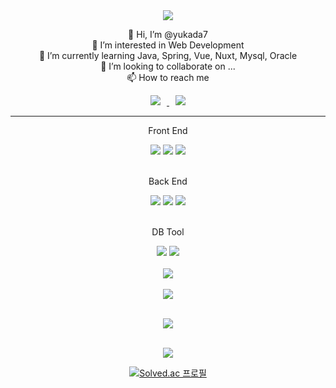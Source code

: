 <div align="center">
  <!-- 메인 배너 -->
  <img src="https://capsule-render.vercel.app/api?type=slice&color=auto&height=300&section=header&text=Yuka's%20Github&fontSize=90" />
  
  👋 Hi, I’m @yukada7<br />
  👀 I’m interested in Web Development<br />
  🌱 I’m currently learning Java, Spring, Vue, Nuxt, Mysql, Oracle<br />
  💞️ I’m looking to collaborate on ...<br />
  📫 How to reach me<br />
  <!-- 인스타그램 뱃지 -->
  <a>
    <a href="https://instagram.com/hyeonhyeon_0224">
    <img 
      src="http://img.shields.io/badge/-Instagram-black?style=flat&logo=Instagram&link=https://instagram.com/hyeonhyeon_0224/"
      style="height : auto; margin-left : 10px; margin-right : 10px;"/>
  </a> 
  
  <!-- Gmail 뱃지 -->
  <a href="mailto:yukada7@gmail.com">
      <img 
          src="https://img.shields.io/badge/Gmail-d14836?style=flat-square&logo=Gmail&logoColor=white&link=mailto:yukada7@gmail.com"
          style="height : auto; margin-left : 10px; margin-right : 10px;"/>
  </a><br>
  <hr>
  
  <!-- 로고 예시 -->
  <!-- 로고 이미지와 색상을 고를 수 있는 페이지 링크 URL -->
  <!-- https://simpleicons.org/?q=react -->
  <!--
  <img src="https://img.shields.io/badge/입력 텍스트-텍스트 색상?style=plastic&logo=로고이미지&logoColor=로고색상"/>
  -->

  Front End<br>
  <!-- Front End -->
  <!-- Vue.js 로고 -->
  <img src="https://img.shields.io/badge/Vue.js-green?style=plastic&logo=vuedotjs&logoColor=4FC08D"/>
  <!-- React 로고 -->
  <img src="https://img.shields.io/badge/React-skyblue?style=plastic&logo=react&logoColor=61DAFB"/>
  <!-- Html 로고 -->
  <img src="https://img.shields.io/badge/HTML5-orange?style=plastic&logo=html5&logoColor=white"/>
  <br><br>

  Back End<br>
  <!-- Back End -->
  <!-- JavaScript 로고 -->
  <img src="https://img.shields.io/badge/JavaScript-yello?style=plastic&logo=javascript&logoColor=F7DF1E"/>
  <!-- Eclipse 로고 -->
  <img src="https://img.shields.io/badge/Eclipse-white?style=plastic&logo=eclipseide&logoColor=2C2255"/>
  <!-- Spring 로고 -->
  <img src="https://img.shields.io/badge/Spring-green?style=plastic&logo=spring&logoColor=6DB33F"/>
  <br><br>

  DB Tool<br>
  <!-- DataBase -->
  <!-- Mysql 로고 -->
  <img src="https://img.shields.io/badge/Mysql-white?style=plastic&logo=mysql&logoColor=4479A1"/>
  <!-- Oracle 로고 -->
  <img src="https://img.shields.io/badge/Oracle-orange?style=plastic&logo=oracle&logoColor=F80000"/>
  <br><br>
  
  <!-- 형상관리 도구 -->
  <!-- Git 로고 -->
  <img src="https://img.shields.io/badge/Git-gray?style=plastic&logo=git&logoColor=F05032"/>
  <br><br>
  
  <!-- Build 도구 -->
  <!-- Jenkins 로고 -->
  <img src="https://img.shields.io/badge/Jenkins-white?style=plastic&logo=jenkins&logoColor=D24939"/>
  <br><br>
  
  <!-- 깃허브 커밋 언어 비율 위젯 -->
  <img src="https://github-readme-stats.vercel.app/api/top-langs/?username=yukada7&layout=compact&theme=dracula"><br><br>
  <!-- 깃허브 커밋 언어 스타일 : dark, radical, merko, gruvbox, tokyonight, onedark, cobalt, synthwave, highcontrast, dracula -->
  
  <!-- 깃허브 스탯 위젯 -->
  <img src="https://github-readme-stats.vercel.app/api?username=yukada7&show_icons=true&theme=dracula">
  <!-- 깃허브 스탯 스타일 : dark, radical, merko, gruvbox, tokyonight, onedark, cobalt, synthwave, highcontrast, dracula -->
  
  <!-- 백준 티어 위젯 -->
  [![Solved.ac
  프로필](http://mazassumnida.wtf/api/v2/generate_badge?boj=yukada7)](https://solved.ac/yukada7)
</div>
<!---
yukada7/yukada7 is a ✨ special ✨ repository because its `README.md` (this file) appears on your GitHub profile.
You can click the Preview link to take a look at your changes.
--->
